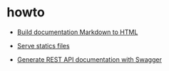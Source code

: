 # howto

- [Build documentation Markdown to HTML](DOCUMENT.md)

- [Serve statics files](SERVE.md)

- [Generate REST API documentation with Swagger](SWAGGER.md)
